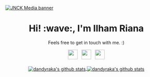 [![JNCK Media banner](https://github.com/lhmrnfrzrfr/lhmrnfrzrfr/blob/main/assets/catsonlaptop.jpg)](https://jnckmedia.com)
<h1 align='center'> Hi! :wave:, I'm Ilham Riana</h1>
<p align='center'> Feels free to get in touch with me. :) </p>
<p align='center'>
   <a href="https://twitter.com/xtrvts"><img height="30" src="https://github.com/dandyraka/dandyraka/blob/master/images/twitter.png?raw=true"></a>&nbsp;&nbsp;
   <a href="https://instagram.com/xtrvts"><img height="30" src="https://github.com/dandyraka/dandyraka/blob/master/images/instagram.jpg?raw=true"></a>&nbsp;&nbsp;
   <a href="https://www.facebook.com/dndyrka"><img height="30" src="https://github.com/dandyraka/dandyraka/blob/master/images/facebook.png?raw=true"></a>
   <br/><br/>
   <a href="https://github.com/dandyraka/">
   <img align="center" src="https://github-readme-stats.vercel.app/api/top-langs/?username=dandyraka&layout=compact" alt="dandyraka's github stats"/>
   </a>
   <a href="https://github.com/dandyraka/">
   <img align="center" src="https://github-readme-stats.vercel.app/api?username=dandyraka&hide=issues&count_private=true&show_icons=true" alt="dandyraka's github stats" />
   </a>
</p>